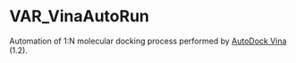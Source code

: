 # VAR_VinaAutoRun
Automation of 1:N molecular docking process performed by [AutoDock Vina](https://vina.scripps.edu/) (1.2).

